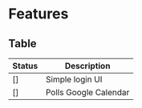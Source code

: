 # Features

## Table

Status | Description
---- | ----
[] | Simple login UI
[] | Polls Google Calendar